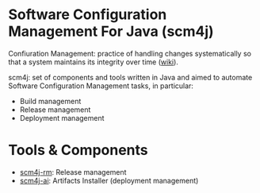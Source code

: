# Software Configuration Management For Java (scm4j)

Confiuration Management: practice of handling changes systematically so that a system maintains its integrity over time ([wiki](https://en.wikipedia.org/wiki/Configuration_management)).

scm4j: set of components and tools written in Java and aimed to automate Software Configuration Management tasks, in particular:

- Build management
- Release management
- Deployment management


# Tools & Components
- [scm4j-rm](../../../scm4j-wf/blob/master/README.md): Release management
- [scm4j-ai](../../../scm4j-ai/blob/master/README.md): Artifacts Installer (deployment management)
